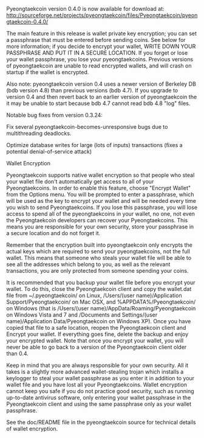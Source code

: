 Pyeongtaekcoin version 0.4.0 is now available for download at:
http://sourceforge.net/projects/pyeongtaekcoin/files/Pyeongtaekcoin/pyeongtaekcoin-0.4.0/

The main feature in this release is wallet private key encryption;
you can set a passphrase that must be entered before sending coins.
See below for more information; if you decide to encrypt your wallet,
WRITE DOWN YOUR PASSPHRASE AND PUT IT IN A SECURE LOCATION. If you
forget or lose your wallet passphrase, you lose your pyeongtaekcoins.
Previous versions of pyeongtaekcoin are unable to read encrypted wallets,
and will crash on startup if the wallet is encrypted.

Also note: pyeongtaekcoin version 0.4 uses a newer version of Berkeley DB
(bdb version 4.8) than previous versions (bdb 4.7). If you upgrade
to version 0.4 and then revert back to an earlier version of pyeongtaekcoin
the it may be unable to start because bdb 4.7 cannot read bdb 4.8
"log" files.


Notable bug fixes from version 0.3.24:

Fix several pyeongtaekcoin-becomes-unresponsive bugs due to multithreading
deadlocks.

Optimize database writes for large (lots of inputs) transactions
(fixes a potential denial-of-service attack)


Wallet Encryption

Pyeongtaekcoin supports native wallet encryption so that people who steal your
wallet file don't automatically get access to all of your Pyeongtaekcoins.
In order to enable this feature, choose "Encrypt Wallet" from the
Options menu.  You will be prompted to enter a passphrase, which
will be used as the key to encrypt your wallet and will be needed
every time you wish to send Pyeongtaekcoins.  If you lose this passphrase,
you will lose access to spend all of the pyeongtaekcoins in your wallet,
no one, not even the Pyeongtaekcoin developers can recover your Pyeongtaekcoins.
This means you are responsible for your own security, store your
passphrase in a secure location and do not forget it.

Remember that the encryption built into pyeongtaekcoin only encrypts the
actual keys which are required to send your pyeongtaekcoins, not the full
wallet.  This means that someone who steals your wallet file will
be able to see all the addresses which belong to you, as well as the
relevant transactions, you are only protected from someone spending
your coins.

It is recommended that you backup your wallet file before you
encrypt your wallet.  To do this, close the Pyeongtaekcoin client and
copy the wallet.dat file from ~/.pyeongtaekcoin/ on Linux, /Users/(user
name)/Application Support/Pyeongtaekcoin/ on Mac OSX, and %APPDATA%/Pyeongtaekcoin/
on Windows (that is /Users/(user name)/AppData/Roaming/Pyeongtaekcoin on
Windows Vista and 7 and /Documents and Settings/(user name)/Application
Data/Pyeongtaekcoin on Windows XP).  Once you have copied that file to a
safe location, reopen the Pyeongtaekcoin client and Encrypt your wallet.
If everything goes fine, delete the backup and enjoy your encrypted
wallet.  Note that once you encrypt your wallet, you will never be
able to go back to a version of the Pyeongtaekcoin client older than 0.4.

Keep in mind that you are always responsible for your own security.
All it takes is a slightly more advanced wallet-stealing trojan which
installs a keylogger to steal your wallet passphrase as you enter it
in addition to your wallet file and you have lost all your Pyeongtaekcoins.
Wallet encryption cannot keep you safe if you do not practice
good security, such as running up-to-date antivirus software, only
entering your wallet passphrase in the Pyeongtaekcoin client and using the
same passphrase only as your wallet passphrase.

See the doc/README file in the pyeongtaekcoin source for technical details
of wallet encryption.
